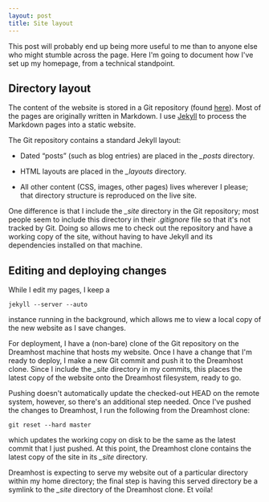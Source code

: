 ```yaml
---
layout: post
title: Site layout
---
```


This post will probably end up being more useful to me than to anyone
else who might stumble across the page.  Here I'm going to document
how I've set up my homepage, from a technical standpoint.

## Directory layout

The content of the website is stored in a Git repository (found
[here](http://github.com/dcreager/dcreager.net/)).  Most of the pages
are originally written in Markdown.  I use
[Jekyll](http://github.com/mojombo/jekyll/) to process the Markdown
pages into a static website.

The Git repository contains a standard Jekyll layout:

* Dated “posts” (such as blog entries) are placed in the *\_posts*
  directory.

* HTML layouts are placed in the *\_layouts* directory.

* All other content (CSS, images, other pages) lives wherever I
  please; that directory structure is reproduced on the live site.

One difference is that I include the *\_site* directory in the Git
repository; most people seem to include this directory in their
*.gitignore* file so that it's not tracked by Git.  Doing so allows me
to check out the repository and have a working copy of the site,
without having to have Jekyll and its dependencies installed on that
machine.

## Editing and deploying changes

While I edit my pages, I keep a

    jekyll --server --auto

instance running in the background, which allows me to view a local
copy of the new website as I save changes.

For deployment, I have a (non-bare) clone of the Git repository on the
Dreamhost machine that hosts my website.  Once I have a change that
I'm ready to deploy, I make a new Git commit and push it to the
Dreamhost clone.  Since I include the *\_site* directory in my
commits, this places the latest copy of the website onto the Dreamhost
filesystem, ready to go.

Pushing doesn't automatically update the checked-out HEAD on the
remote system, however, so there's an additional step needed.  Once
I've pushed the changes to Dreamhost, I run the following from the
Dreamhost clone:

    git reset --hard master

which updates the working copy on disk to be the same as the latest
commit that I just pushed.  At this point, the Dreamhost clone
contains the latest copy of the site in its *\_site* directory.

Dreamhost is expecting to serve my website out of a particular
directory within my home directory; the final step is having this
served directory be a symlink to the *\_site* directory of the
Dreamhost clone.  Et voila!
